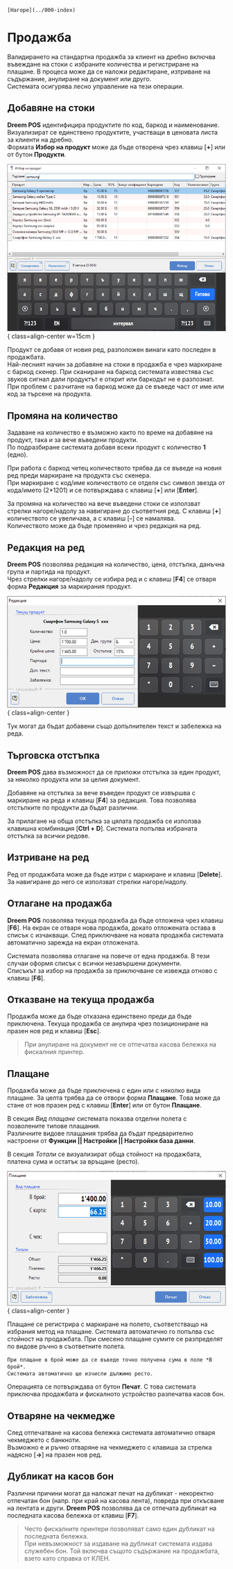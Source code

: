 ```{only} html
[Нагоре](../000-index)
```

# Продажба

Валидирането на стандартна продажба за клиент на дребно включва въвеждане на стоки с избраните количества и регистриране на плащане. В процеса може да се наложи редактиране, изтриване на съдържание, анулиране на документ или друго.  
Системата осигурява лесно управление на тези операции.  

## **Добавяне на стоки**

**Dreem POS** идентифицира продуктите по код, баркод и наименование. Визуализират се единствено продуктите, участващи в ценовата листа за клиенти на дребно.   
Формата **Избор на продукт** може да бъде отворена чрез клавиш [**+**] или от бутон **Продукти**.  

![](902-pos-sales-doc1.png){ class=align-center w=15cm }

Продукт се добавя от новия ред, разположен винаги като последен в продажбата.   
Най-лесният начин за добавяне на стоки в продажба е чрез маркиране с баркод скенер. При сканиране на баркод системата известява със звуков сигнал дали продуктът е открит или баркодът не е разпознат. При проблем с разчитане на баркод може да се въведе част от име или код за търсене на продукта.   

## **Промяна на количество**

Задаване на количество е възможно както по време на добавяне на продукт, така и за вече въведени продукти.  
По подразбиране системата добавя всеки продукт с количество **1** (едно).  

При работа с баркод четец количеството трябва да се въведе на новия ред преди маркиране на продукта със скенера.   
При маркиране с код/име количеството се отделя със символ звезда от кода/името (2*1201) и се потвърждава с клавиш [**+**] или [**Enter**]. 

За промяна на количество на вече въведени стоки се използват стрелки нагоре/надолу за навигиране до съответния ред. С клавиш [**+**] количеството се увеличава, а с клавиш [**-**] се намалява.  
Количеството може да бъде променяно и чрез редакция на ред.  

## **Редакция на ред**

**Dreem POS** позволява редакция на количество, цена, отстъпка, данъчна група и партида на продукт.  
Чрез стрелки нагоре/надолу се избира ред и с клавиш [**F4**] се отваря форма **Редакция** за маркирания продукт.   

![](902-pos-sales-doc2.png){ class=align-center }

Тук могат да бъдат добавени също допълнителен текст и забележка на реда. 

## **Търговска отстъпка**

**Dreem POS** дава възможност да се приложи отстъпка за един продукт, за няколко продукта или за целия документ.  

Добавяне на отстъпка за вече въведен продукт се извършва с маркиране на реда и клавиш [**F4**] за редакция. Това позволява отстъпките по продукти да бъдат различни.  

За прилагане на обща отстъпка за цялата продажба се използва клавишна комбинация [**Ctrl + D**]. Системата попълва избраната отстъпка за всички редове.   

## **Изтриване на ред**

Ред от продажбата може да бъде изтри с маркиране и клавиш [**Delete**]. За навигиране до него се използват стрелки нагоре/надолу.

## **Отлагане на продажба**

**Dreem POS** позволява текуща продажба да бъде отложена чрез клавиш [**F6**]. На екран се отваря нова продажба, докато отложената остава в списък с изчакващи. След приключване на новата продажба системата автоматично зарежда на екран отложената.  

Системата позволява отлагане на повече от една продажба. В тези случаи оформя списък с всички незавършени документи.  
Списъкът за избор на продажба за приключване се извежда отново с клавиш [**F6**].     

## **Отказване на текуща продажба**

Продажба може да бъде отказана единствено преди да бъде приключена. Текуща продажба се анулира чрез позициониране на празен нов ред и клавиш [**Esc**].  

> При анулиране на документ не се отпечатва касова бележка на фискалния принтер.

## **Плащане**

Продажба може да бъде приключена с един или с няколко вида плащане. За целта трябва да се отвори форма **Плащане**. Това може да стане от нов празен ред с клавиш [**Enter**] или от бутон **Плащане**.  

В секция *Вид плащане* системата показва отделни полета с позволените типове плащания.  
Различните видове плащания трябва да бъдат предварително настроени от **Функции || Настройки || Настройки база данни**.  

В секция *Тотали* се визуализират обща стойност на продажбата, платена сума и остатък за връщане (ресто).  

![](902-pos-sales-doc3.png){ class=align-center }

Плащане се регистрира с маркиране на полето, съответстващо на избрания метод на плащане. Системата автоматично го попълва със стойност на продажбата. При смесено плащане сумите се разпределят по видове ръчно в съответните полета.  

```{tip}
При плащане в брой може да се въведе точно получена сума в поле *В брой*.  
Системата автоматично ще изчисли дължимо ресто.  
```

Операцията се потвърждава от бутон **Печат**. С това системата приключва продажбата и фискалното устройство разпечатва касов бон. 

## **Отваряне на чекмедже**

След отпечатване на касова бележка системата автоматично отваря чекмеджето с банкноти.  
Възможно е и ръчно отваряне на чекмеджето с клавиша за стрелка надясно [**->**] на празен нов ред.

## **Дубликат на касов бон**

Различни причини могат да наложат печат на дубликат - некоректно отпечатан бон (напр. при край на касова лента), повреда при откъсване на лентата и други. **Dreem POS** позволява да се отпечата дубликат на последната касова бележка от клавиш [**F7**].

> Често фискалните принтери позволяват само един дубликат на последната бележка.  
При невъзможност за издаване на дубликат системата издава служебен бон. Той включва същото съдържание на продажбата, взето като справка от КЛЕН.
